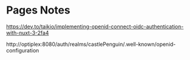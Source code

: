 # Pages Notes
https://dev.to/taikio/implementing-openid-connect-oidc-authentication-with-nuxt-3-2fa4


http://optiplex:8080/auth/realms/castlePenguin/.well-known/openid-configuration
